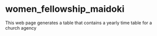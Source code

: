 # women_fellowship_maidoki
This web page generates a table that contains a yearly time table for a church agency
